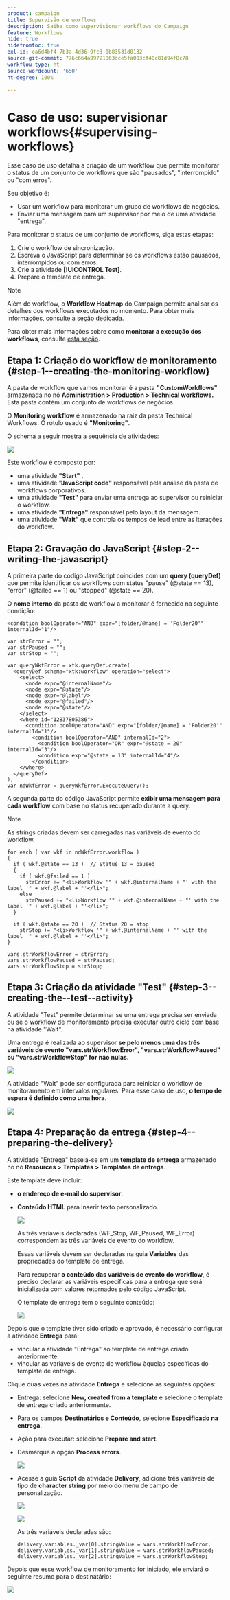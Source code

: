 ```yaml
---
product: campaign
title: Supervisão de worflows
description: Saiba como supervisionar workflows do Campaign
feature: Workflows
hide: true
hidefromtoc: true
exl-id: ca6d4bf4-7b3a-4d36-9fc3-0b83531d0132
source-git-commit: 776c664a99721063dce5fa003cf40c81d94f8c78
workflow-type: ht
source-wordcount: '650'
ht-degree: 100%

---
```


# Caso de uso: supervisionar workflows{#supervising-workflows}



Esse caso de uso detalha a criação de um workflow que permite monitorar o status de um conjunto de workflows que são &quot;pausados&quot;, &quot;interrompido&quot; ou &quot;com erros&quot;.

Seu objetivo é:

* Usar um workflow para monitorar um grupo de workflows de negócios.
* Enviar uma mensagem para um supervisor por meio de uma atividade &quot;entrega&quot;.

Para monitorar o status de um conjunto de workflows, siga estas etapas:

1. Crie o workflow de sincronização.
1. Escreva o JavaScript para determinar se os workflows estão pausados, interrompidos ou com erros.
1. Crie a atividade **[!UICONTROL Test]**.
1. Prepare o template de entrega.

>[!NOTE]
>
>Além do workflow, o **Workflow Heatmap** do Campaign permite analisar os detalhes dos workflows executados no momento. Para obter mais informações, consulte a [seção dedicada](heatmap.md).
>
>Para obter mais informações sobre como **monitorar a execução dos workflows**, consulte [esta seção](monitoring-workflow-execution.md).

## Etapa 1: Criação do workflow de monitoramento {#step-1--creating-the-monitoring-workflow}

A pasta de workflow que vamos monitorar é a pasta **&quot;CustomWorkflows&quot;** armazenada no nó **Administration > Production > Technical workflows.** Esta pasta contém um conjunto de workflows de negócios.

O **Monitoring workflow** é armazenado na raiz da pasta Technical Workflows. O rótulo usado é **&quot;Monitoring&quot;**.

O schema a seguir mostra a sequência de atividades:

![](assets/uc_monitoring_workflow_overview.png)

Este workflow é composto por:

* uma atividade **&quot;Start&quot;** .
* uma atividade **&quot;JavaScript code&quot;** responsável pela análise da pasta de workflows corporativos.
* uma atividade **&quot;Test&quot;** para enviar uma entrega ao supervisor ou reiniciar o workflow.
* uma atividade **&quot;Entrega&quot;** responsável pelo layout da mensagem.
* uma atividade **&quot;Wait&quot;** que controla os tempos de lead entre as iterações do workflow.

## Etapa 2: Gravação do JavaScript {#step-2--writing-the-javascript}

A primeira parte do código JavaScript coincides com um **query (queryDef)** que permite identificar os workflows com status &quot;pause&quot; (@state == 13), &quot;error&quot; (@failed == 1) ou &quot;stopped&quot; (@state == 20).

O **nome interno** da pasta de workflow a monitorar é fornecido na seguinte condição:

```
<condition boolOperator="AND" expr="[folder/@name] = 'Folder20'" internalId="1"/>
```

```
var strError = "";
var strPaused = "";
var strStop = "";

var queryWkfError = xtk.queryDef.create(
  <queryDef schema="xtk:workflow" operation="select">
    <select>
      <node expr="@internalName"/>
      <node expr="@state"/>
      <node expr="@label"/>
      <node expr="@failed"/>
      <node expr="@state"/>   
    </select>
    <where id="12837805386">
      <condition boolOperator="AND" expr="[folder/@name] = 'Folder20'" internalId="1"/>
        <condition boolOperator="AND" internalId="2">
          <condition boolOperator="OR" expr="@state = 20" internalId="3"/>
          <condition expr="@state = 13" internalId="4"/>
        </condition>  
    </where>
  </queryDef>
);
var ndWkfError = queryWkfError.ExecuteQuery(); 
```

A segunda parte do código JavaScript permite **exibir uma mensagem para cada workflow** com base no status recuperado durante a query.

>[!NOTE]
>
>As strings criadas devem ser carregadas nas variáveis de evento do workflow.

```
for each ( var wkf in ndWkfError.workflow ) 
{
  if ( wkf.@state == 13 )  // Status 13 = paused
  {
    if ( wkf.@failed == 1 )
      strError += "<li>Workflow '" + wkf.@internalName + "' with the label '" + wkf.@label + "'</li>";
    else
      strPaused += "<li>Workflow '" + wkf.@internalName + "' with the label '" + wkf.@label + "'</li>";
  }
  
  if ( wkf.@state == 20 )  // Status 20 = stop
    strStop += "<li>Workflow '" + wkf.@internalName + "' with the label '" + wkf.@label + "'</li>";
}

vars.strWorkflowError = strError;
vars.strWorkflowPaused = strPaused;
vars.strWorkflowStop = strStop;
```

## Etapa 3: Criação da atividade &quot;Test&quot; {#step-3--creating-the--test--activity}

A atividade &quot;Test&quot; permite determinar se uma entrega precisa ser enviada ou se o workflow de monitoramento precisa executar outro ciclo com base na atividade &quot;Wait&quot;.

Uma entrega é realizada ao supervisor **se pelo menos uma das três variáveis de evento &quot;vars.strWorkflowError&quot;, &quot;vars.strWorkflowPaused&quot; ou &quot;vars.strWorkflowStop&quot; for não nulas.**

![](assets/uc_monitoring_workflow_test.png)

A atividade &quot;Wait&quot; pode ser configurada para reiniciar o workflow de monitoramento em intervalos regulares. Para esse caso de uso, **o tempo de espera é definido como uma hora**.

![](assets/uc_monitoring_workflow_attente.png)

## Etapa 4: Preparação da entrega {#step-4--preparing-the-delivery}

A atividade &quot;Entrega&quot; baseia-se em um **template de entrega** armazenado no nó **Resources > Templates > Templates de entrega**.

Este template deve incluir:

* **o endereço de e-mail do supervisor**.
* **Conteúdo HTML** para inserir texto personalizado.

  ![](assets/uc_monitoring_workflow_variables_diffusion.png)

  As três variáveis declaradas (WF_Stop, WF_Paused, WF_Error) correspondem às três variáveis de evento do workflow.

  Essas variáveis devem ser declaradas na guia **Variables** das propriedades do template de entrega.

  Para recuperar **o conteúdo das variáveis de evento do workflow**, é preciso declarar as variáveis específicas para a entrega que será inicializada com valores retornados pelo código JavaScript.

  O template de entrega tem o seguinte conteúdo:

  ![](assets/uc_monitoring_workflow_model_diffusion.png)

Depois que o template tiver sido criado e aprovado, é necessário configurar a atividade **Entrega** para:

* vincular a atividade &quot;Entrega&quot; ao template de entrega criado anteriormente.
* vincular as variáveis de evento do workflow àquelas específicas do template de entrega.

Clique duas vezes na atividade **Entrega** e selecione as seguintes opções:

* Entrega: selecione **New, created from a template** e selecione o template de entrega criado anteriormente.
* Para os campos **Destinatários e Conteúdo**, selecione **Especificado na entrega**.
* Ação para executar: selecione **Prepare and start**.
* Desmarque a opção **Process errors**.

  ![](assets/uc_monitoring_workflow_optionmodel.png)

* Acesse a guia **Script** da atividade **Delivery**, adicione três variáveis de tipo de **character string** por meio do menu de campo de personalização.

  ![](assets/uc_monitoring_workflow_selectlinkvariables.png)

  ![](assets/uc_monitoring_workflow_linkvariables.png)

  As três variáveis declaradas são:

  ```
  delivery.variables._var[0].stringValue = vars.strWorkflowError;
  delivery.variables._var[1].stringValue = vars.strWorkflowPaused;
  delivery.variables._var[2].stringValue = vars.strWorkflowStop; 
  ```

Depois que esse workflow de monitoramento for iniciado, ele enviará o seguinte resumo para o destinatário:

![](assets/uc_monitoring_workflow_mailfinal.png)
